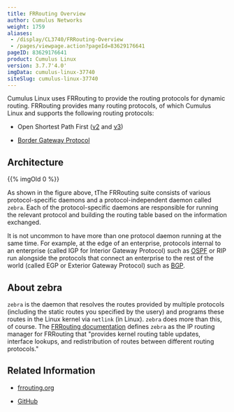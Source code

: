 ```yaml
---
title: FRRouting Overview
author: Cumulus Networks
weight: 1759
aliases:
 - /display/CL3740/FRRouting-Overview
 - /pages/viewpage.action?pageId=83629176641
pageID: 83629176641
product: Cumulus Linux
version: 3.7.7'4.0'
imgData: cumulus-linux-37740
siteSlug: cumulus-linux-37740
---
```

Cumulus Linux uses FRRouting to provide the routing protocols for
dynamic routing. FRRouting provides many routing protocols, of which
Cumulus Linux and supports the following routing protocols:

  - Open Shortest Path First
    ([v2](/version/cumulus-linux-37740/Layer-3/Open-Shortest-Path-First---OSPF)
    and
    [v3](/version/cumulus-linux-37740/Layer-3/Open-Shortest-Path-First-v3---OSPFv3))

  - [Border Gateway
    Protocol](/version/cumulus-linux-37740/Layer-3/Border-Gateway-Protocol---BGP)

## <span>Architecture</span>

{{% imgOld 0 %}}

As shown in the figure above, tThe FRRouting suite consists of various
 protocol-specific daemons and a 
protocol-independent daemon called
 `zebra`. Each of the 
protocol-specific daemons are responsible for
 running the relevant 
protocol and building the routing table based on
 the information 
exchanged.

It is not uncommon to have more than one protocol daemon running at the
same time. For example, at the edge of an enterprise, protocols internal
to an enterprise (called IGP for Interior Gateway Protocol) such as
[OSPF](/version/cumulus-linux-37740/Layer-3/Open-Shortest-Path-First---OSPF)
or RIP run alongside the protocols that connect an enterprise to the
rest of the world (called EGP or Exterior Gateway Protocol) such as
[BGP](/version/cumulus-linux-37740/Layer-3/Border-Gateway-Protocol---BGP).

## <span>About zebra</span>

`zebra` is the daemon that resolves the routes provided by multiple
protocols (including the static routes you specified by the usery) and programs
 these 
routes in the Linux kernel via `netlink` (in Linux). `zebra` does
more than this, of course. The [FRRouting
documentation](https://frrouting.org/user-guide/zebra.html) defines
`zebra` as the IP routing manager for FRRouting that "provides kernel
routing table updates, interface lookups, and redistribution of routes
between different routing protocols."

## <span>Related Information</span>

  - [frrouting.org](https://frrouting.org)

  - [GitHub](https://github.com/FRRouting/frr)

<article id="html-search-results" class="ht-content" style="display: none;">

</article>

<footer id="ht-footer">

</footer>
<!--stackedit_data:
eyJoaXN0b3J5IjpbMTU0MTYyNTA2N119
-->